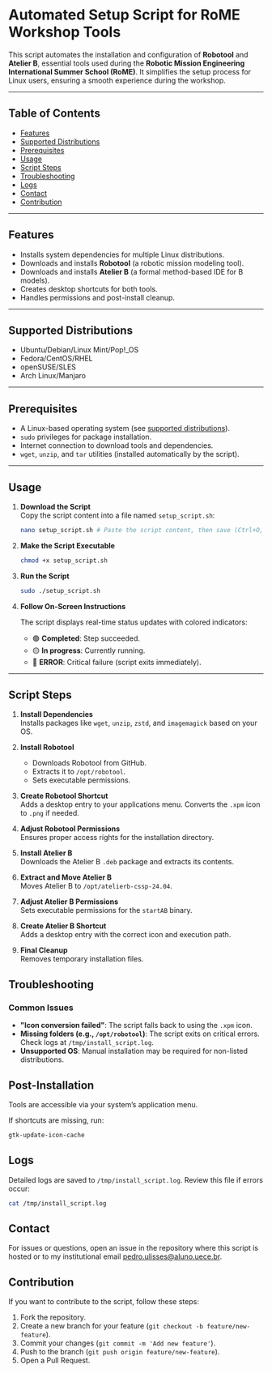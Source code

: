 # Automated Setup Script for RoME Workshop Tools

This script automates the installation and configuration of **Robotool** and **Atelier B**, essential tools used during the **Robotic Mission Engineering International Summer School (RoME)**. It simplifies the setup process for Linux users, ensuring a smooth experience during the workshop.

---

## Table of Contents
- [Features](#features)
- [Supported Distributions](#supported-distributions)
- [Prerequisites](#prerequisites)
- [Usage](#usage)
- [Script Steps](#script-steps)
- [Troubleshooting](#troubleshooting)
- [Logs](#logs)
- [Contact](#contact)
- [Contribution](#contribution)

---

## Features
- Installs system dependencies for multiple Linux distributions.
- Downloads and installs **Robotool** (a robotic mission modeling tool).
- Downloads and installs **Atelier B** (a formal method-based IDE for B models).
- Creates desktop shortcuts for both tools.
- Handles permissions and post-install cleanup.

---

## Supported Distributions
- Ubuntu/Debian/Linux Mint/Pop!_OS
- Fedora/CentOS/RHEL
- openSUSE/SLES
- Arch Linux/Manjaro

---

## Prerequisites
- A Linux-based operating system (see [supported distributions](#supported-distributions)).
- `sudo` privileges for package installation.
- Internet connection to download tools and dependencies.
- `wget`, `unzip`, and `tar` utilities (installed automatically by the script).

---

## Usage

1. **Download the Script**  
   Copy the script content into a file named `setup_script.sh`:
   ```bash
   nano setup_script.sh # Paste the script content, then save (Ctrl+O, Ctrl+X).
   ```

2. **Make the Script Executable**
    ```bash
    chmod +x setup_script.sh
    ```

3. **Run the Script**
    ```bash
    sudo ./setup_script.sh
    ```

4. **Follow On-Screen Instructions**  

   The script displays real-time status updates with colored indicators:

   - 🟢 **Completed**: Step succeeded.
   - 🟡 **In progress**: Currently running.
   - 🔴 **ERROR**: Critical failure (script exits immediately).

---

## Script Steps

1. **Install Dependencies**  
   Installs packages like `wget`, `unzip`, `zstd`, and `imagemagick` based on your OS.

2. **Install Robotool**  
   - Downloads Robotool from GitHub.  
   - Extracts it to `/opt/robotool`.  
   - Sets executable permissions.  

3. **Create Robotool Shortcut**  
   Adds a desktop entry to your applications menu. Converts the `.xpm` icon to `.png` if needed.  

4. **Adjust Robotool Permissions**  
   Ensures proper access rights for the installation directory.  

5. **Install Atelier B**  
   Downloads the Atelier B `.deb` package and extracts its contents.  

6. **Extract and Move Atelier B**  
   Moves Atelier B to `/opt/atelierb-cssp-24.04`.  

7. **Adjust Atelier B Permissions**  
   Sets executable permissions for the `startAB` binary.  

8. **Create Atelier B Shortcut**  
   Adds a desktop entry with the correct icon and execution path.  

9. **Final Cleanup**  
   Removes temporary installation files.  

## Troubleshooting

### Common Issues

- **"Icon conversion failed"**: The script falls back to using the `.xpm` icon.  
- **Missing folders (e.g., `/opt/robotool`)**: The script exits on critical errors. Check logs at `/tmp/install_script.log`.  
- **Unsupported OS**: Manual installation may be required for non-listed distributions.  

## Post-Installation

Tools are accessible via your system’s application menu.  

If shortcuts are missing, run:  
   ```bash
   gtk-update-icon-cache
   ```

## Logs

Detailed logs are saved to `/tmp/install_script.log`. Review this file if errors occur:  
   ```bash
   cat /tmp/install_script.log
   ```

## Contact

For issues or questions, open an issue in the repository where this script is hosted or to my institutional email pedro.ulisses@aluno.uece.br.

## Contribution
If you want to contribute to the script, follow these steps:
1. Fork the repository.
2. Create a new branch for your feature (`git checkout -b feature/new-feature`).
3. Commit your changes (`git commit -m 'Add new feature'`).
4. Push to the branch (`git push origin feature/new-feature`).
5. Open a Pull Request.
